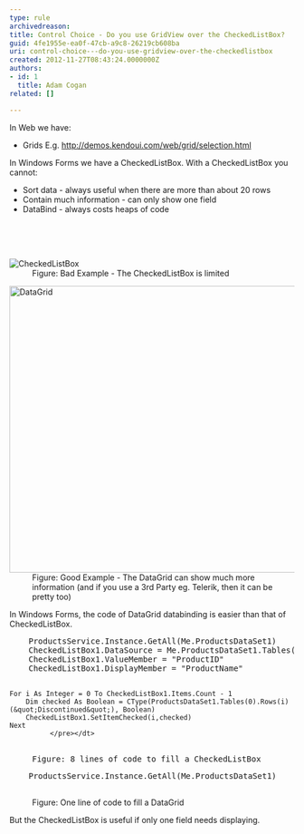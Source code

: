 ```yaml
---
type: rule
archivedreason: 
title: Control Choice - Do you use GridView over the CheckedListBox?
guid: 4fe1955e-ea0f-47cb-a9c8-26219cb608ba
uri: control-choice---do-you-use-gridview-over-the-checkedlistbox
created: 2012-11-27T08:43:24.0000000Z
authors:
- id: 1
  title: Adam Cogan
related: []

---
```



<div>In Web we have&#58;</div>
<ul><li>Grids E.g. <a href="http&#58;//demos.kendoui.com/web/grid/selection.html">http&#58;//demos.kendoui.com/web/grid/selection.html</a> <img title="You are now leaving SSW" src="http&#58;//www.ssw.com.au/ssw/images/external.gif" alt="" /></li></ul>
<div>In Windows Forms we have a CheckedListBox. With a CheckedListBox you cannot&#58;</div>
<ul><li>Sort data - always useful when there are more than about 20 rows</li>
<li>Contain much information - can only show one field</li>
<li>DataBind - always costs heaps of code</li></ul>
<br><excerpt class='endintro'></excerpt><br>
​<dl class="badImage"><dt><img alt="CheckedListBox" src="http&#58;//www.ssw.com.au/ssw/Standards/Rules/Images/UsingCheckedListBox.gif" /></dt>
<dd>Figure&#58; Bad Example - The CheckedListBox is limited</dd></dl>
<dl class="goodImage"><dt><img alt="DataGrid" src="http&#58;//www.ssw.com.au/ssw/Standards/Rules/Images/UsingDataGrid.gif" width="601" height="506" /></dt>
<dd>Figure&#58; Good Example - The DataGrid can show much more information (and if you use a 3rd Party eg. Telerik, then it can be pretty too)</dd></dl>
<div>In Windows Forms, the code of DataGrid databinding is easier than that of CheckedListBox.</div>
<dl class="badCode"><dt><pre>    ProductsService.Instance.GetAll(Me.ProductsDataSet1)
    CheckedListBox1.DataSource = Me.ProductsDataSet1.Tables(0)
    CheckedListBox1.ValueMember = &quot;ProductID&quot;
    CheckedListBox1.DisplayMember = &quot;ProductName&quot;

    For i As Integer = 0 To CheckedListBox1.Items.Count - 1
        Dim checked As Boolean = CType(ProductsDataSet1.Tables(0).Rows(i)(&quot;Discontinued&quot;), Boolean)
        CheckedListBox1.SetItemChecked(i,checked)
    Next
              </pre></dt>
<dd>Figure&#58; 8 lines of code to fill a CheckedListBox</dd></dl>
<dl class="goodCode"><dt><pre>    ProductsService.Instance.GetAll(Me.ProductsDataSet1)
               </pre></dt>
<dd>Figure&#58; One line of code to fill a DataGrid</dd></dl>
<div>But the CheckedListBox is useful if only one field needs displaying.</div>



